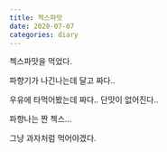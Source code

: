 ```yaml
---
title: 첵스파맛
date: 2020-07-07
categories: diary
---
```

첵스파맛을 먹었다.

파향기가 나긴나는데 달고 짜다..

우유에 타먹어봤는데 짜다.. 단맛이 없어진다..

파향나는 짠 첵스...

그냥 과자처럼 먹어야겠다.
